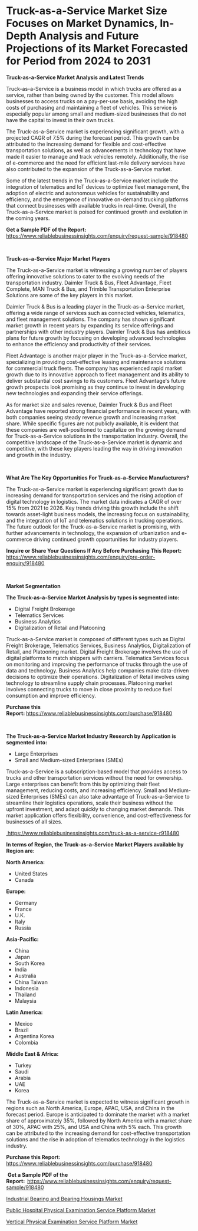 <p><h1>Truck-as-a-Service Market Size Focuses on Market Dynamics, In-Depth Analysis and Future Projections of its Market Forecasted for Period from 2024 to 2031</h1></p><p><strong>Truck-as-a-Service Market Analysis and Latest Trends</strong></p>
<p><p>Truck-as-a-Service is a business model in which trucks are offered as a service, rather than being owned by the customer. This model allows businesses to access trucks on a pay-per-use basis, avoiding the high costs of purchasing and maintaining a fleet of vehicles. This service is especially popular among small and medium-sized businesses that do not have the capital to invest in their own trucks.</p><p>The Truck-as-a-Service market is experiencing significant growth, with a projected CAGR of 7.5% during the forecast period. This growth can be attributed to the increasing demand for flexible and cost-effective transportation solutions, as well as advancements in technology that have made it easier to manage and track vehicles remotely. Additionally, the rise of e-commerce and the need for efficient last-mile delivery services have also contributed to the expansion of the Truck-as-a-Service market.</p><p>Some of the latest trends in the Truck-as-a-Service market include the integration of telematics and IoT devices to optimize fleet management, the adoption of electric and autonomous vehicles for sustainability and efficiency, and the emergence of innovative on-demand trucking platforms that connect businesses with available trucks in real-time. Overall, the Truck-as-a-Service market is poised for continued growth and evolution in the coming years.</p></p>
<p><strong>Get a Sample PDF of the Report:&nbsp;</strong> <a href="https://www.reliablebusinessinsights.com/enquiry/request-sample/918480">https://www.reliablebusinessinsights.com/enquiry/request-sample/918480</a></p>
<p>&nbsp;</p>
<p><strong>Truck-as-a-Service Major Market Players</strong></p>
<p><p>The Truck-as-a-Service market is witnessing a growing number of players offering innovative solutions to cater to the evolving needs of the transportation industry. Daimler Truck & Bus, Fleet Advantage, Fleet Complete, MAN Truck & Bus, and Trimble Transportation Enterprise Solutions are some of the key players in this market.</p><p>Daimler Truck & Bus is a leading player in the Truck-as-a-Service market, offering a wide range of services such as connected vehicles, telematics, and fleet management solutions. The company has shown significant market growth in recent years by expanding its service offerings and partnerships with other industry players. Daimler Truck & Bus has ambitious plans for future growth by focusing on developing advanced technologies to enhance the efficiency and productivity of their services.</p><p>Fleet Advantage is another major player in the Truck-as-a-Service market, specializing in providing cost-effective leasing and maintenance solutions for commercial truck fleets. The company has experienced rapid market growth due to its innovative approach to fleet management and its ability to deliver substantial cost savings to its customers. Fleet Advantage's future growth prospects look promising as they continue to invest in developing new technologies and expanding their service offerings.</p><p>As for market size and sales revenue, Daimler Truck & Bus and Fleet Advantage have reported strong financial performance in recent years, with both companies seeing steady revenue growth and increasing market share. While specific figures are not publicly available, it is evident that these companies are well-positioned to capitalize on the growing demand for Truck-as-a-Service solutions in the transportation industry. Overall, the competitive landscape of the Truck-as-a-Service market is dynamic and competitive, with these key players leading the way in driving innovation and growth in the industry.</p></p>
<p>&nbsp;</p>
<p><strong>What Are The Key Opportunities For Truck-as-a-Service Manufacturers?</strong></p>
<p><p>The Truck-as-a-Service market is experiencing significant growth due to increasing demand for transportation services and the rising adoption of digital technology in logistics. The market data indicates a CAGR of over 15% from 2021 to 2026. Key trends driving this growth include the shift towards asset-light business models, the increasing focus on sustainability, and the integration of IoT and telematics solutions in trucking operations. The future outlook for the Truck-as-a-Service market is promising, with further advancements in technology, the expansion of urbanization and e-commerce driving continued growth opportunities for industry players.</p></p>
<p><strong>Inquire or Share Your Questions If Any Before Purchasing This Report:</strong> <a href="https://www.reliablebusinessinsights.com/enquiry/pre-order-enquiry/918480">https://www.reliablebusinessinsights.com/enquiry/pre-order-enquiry/918480</a></p>
<p>&nbsp;</p>
<p><strong>Market Segmentation</strong></p>
<p><strong>The Truck-as-a-Service Market Analysis by types is segmented into:</strong></p>
<p><ul><li>Digital Freight Brokerage</li><li>Telematics Services</li><li>Business Analytics</li><li>Digitalization of Retail and Platooning</li></ul></p>
<p><p>Truck-as-a-Service market is composed of different types such as Digital Freight Brokerage, Telematics Services, Business Analytics, Digitalization of Retail, and Platooning market. Digital Freight Brokerage involves the use of digital platforms to match shippers with carriers. Telematics Services focus on monitoring and improving the performance of trucks through the use of data and technology. Business Analytics help companies make data-driven decisions to optimize their operations. Digitalization of Retail involves using technology to streamline supply chain processes. Platooning market involves connecting trucks to move in close proximity to reduce fuel consumption and improve efficiency.</p></p>
<p><strong>Purchase this Report:&nbsp;</strong><a href="https://www.reliablebusinessinsights.com/purchase/918480">https://www.reliablebusinessinsights.com/purchase/918480</a></p>
<p>&nbsp;</p>
<p><strong>The Truck-as-a-Service Market Industry Research by Application is segmented into:</strong></p>
<p><ul><li>Large Enterprises</li><li>Small and Medium-sized Enterprises (SMEs)</li></ul></p>
<p><p>Truck-as-a-Service is a subscription-based model that provides access to trucks and other transportation services without the need for ownership. Large enterprises can benefit from this by optimizing their fleet management, reducing costs, and increasing efficiency. Small and Medium-sized Enterprises (SMEs) can also take advantage of Truck-as-a-Service to streamline their logistics operations, scale their business without the upfront investment, and adapt quickly to changing market demands. This market application offers flexibility, convenience, and cost-effectiveness for businesses of all sizes.</p></p>
<p><a href="https://www.reliablebusinessinsights.com/truck-as-a-service-r918480">&nbsp;https://www.reliablebusinessinsights.com/truck-as-a-service-r918480</a></p>
<p><strong>In terms of Region, the Truck-as-a-Service Market Players available by Region are:</strong></p>
<p>
    <p> <strong> North America: </strong>
        <ul>
            <li>United States</li>
            <li>Canada</li>
        </ul>
        </p> 
    <p> <strong> Europe: </strong>
        <ul>
            <li>Germany</li>
            <li>France</li>
            <li>U.K.</li>
            <li>Italy</li>
            <li>Russia</li>
        </ul>
        </p> 
    <p> <strong> Asia-Pacific: </strong>
        <ul>
            <li>China</li>
            <li>Japan</li>
            <li>South Korea</li>
            <li>India</li>
            <li>Australia</li>
            <li>China Taiwan</li>
            <li>Indonesia</li>
            <li>Thailand</li>
            <li>Malaysia</li>
        </ul>
        </p> 
    <p> <strong> Latin America: </strong>
        <ul>
            <li>Mexico</li>
            <li>Brazil</li>
            <li>Argentina Korea</li>
            <li>Colombia</li>
        </ul>
        </p> 
    <p> <strong> Middle East & Africa: </strong>
        <ul>
            <li>Turkey</li>
            <li>Saudi</li>
            <li>Arabia</li>
            <li>UAE</li>
            <li>Korea</li>
        </ul>
    </p>
    </p>
<p><p>The Truck-as-a-Service market is expected to witness significant growth in regions such as North America, Europe, APAC, USA, and China in the forecast period. Europe is anticipated to dominate the market with a market share of approximately 35%, followed by North America with a market share of 30%, APAC with 25%, and USA and China with 5% each. This growth can be attributed to the increasing demand for cost-effective transportation solutions and the rise in adoption of telematics technology in the logistics industry.</p></p>
<p><strong>Purchase this Report: </strong><a href="https://www.reliablebusinessinsights.com/purchase/918480">https://www.reliablebusinessinsights.com/purchase/918480</a></p>
<p>&nbsp;<strong>Get a Sample PDF of the Report:&nbsp;&nbsp;</strong><a href="https://www.reliablebusinessinsights.com/enquiry/request-sample/918480">https://www.reliablebusinessinsights.com/enquiry/request-sample/918480</a></p>
<p><strong></strong></p>
<p><p><a href="https://github.com/sofayahoo2023/Market-Research-Report-List-5/blob/main/industrial-bearing-and-bearing-housings-market.md">Industrial Bearing and Bearing Housings Market</a></p><p><a href="https://github.com/joannesouthgate/Market-Research-Report-List-4/blob/main/public-hospital-physical-examination-service-platform-market.md">Public Hospital Physical Examination Service Platform Market</a></p><p><a href="https://github.com/wwwkeltoum/Market-Research-Report-List-4/blob/main/vertical-physical-examination-service-platform-market.md">Vertical Physical Examination Service Platform Market</a></p></p>